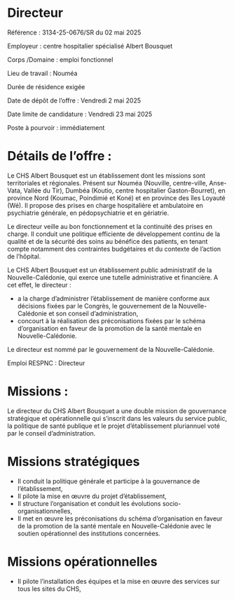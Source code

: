 # Directeur

Référence : 3134-25-0676/SR du 02 mai 2025

Employeur : centre hospitalier spécialisé Albert Bousquet

Corps /Domaine : emploi fonctionnel

Lieu de travail : Nouméa

Durée de résidence exigée

Date de dépôt de l’offre : Vendredi 2 mai 2025

Date limite de candidature : Vendredi 23 mai 2025

Poste à pourvoir : immédiatement

# Détails de l’offre :

Le CHS Albert Bousquet est un établissement dont les missions sont territoriales et régionales. Présent sur Nouméa (Nouville, centre-ville, Anse-Vata, Vallée du Tir), Dumbéa (Koutio, centre hospitalier Gaston-Bourret), en province Nord (Koumac, Poindimié et Koné) et en province des îles Loyauté (Wé). Il propose des prises en charge hospitalière et ambulatoire en psychiatrie générale, en pédopsychiatrie et en gériatrie.

Le directeur veille au bon fonctionnement et la continuité des prises en charge. Il conduit une politique efficiente de développement continu de la qualité et de la sécurité des soins au bénéfice des patients, en tenant compte notamment des contraintes budgétaires et du contexte de l’action de l’hôpital.

Le CHS Albert Bousquet est un établissement public administratif de la Nouvelle-Calédonie, qui exerce une tutelle administrative et financière. A cet effet, le directeur :

- a la charge d’administrer l’établissement de manière conforme aux décisions fixées par le Congrès, le gouvernement de la Nouvelle-Calédonie et son conseil d’administration,
- concourt à la réalisation des préconisations fixées par le schéma d’organisation en faveur de la promotion de la santé mentale en Nouvelle-Calédonie.

Le directeur est nommé par le gouvernement de la Nouvelle-Calédonie.

Emploi RESPNC : Directeur

# Missions :

Le directeur du CHS Albert Bousquet a une double mission de gouvernance stratégique et opérationnelle qui s’inscrit dans les valeurs du service public, la politique de santé publique et le projet d’établissement pluriannuel voté par le conseil d’administration.

# Missions stratégiques

- Il conduit la politique générale et participe à la gouvernance de l’établissement,
- Il pilote la mise en œuvre du projet d’établissement,
- Il structure l’organisation et conduit les évolutions socio-organisationnelles,
- Il met en œuvre les préconisations du schéma d’organisation en faveur de la promotion de la santé mentale en Nouvelle-Calédonie avec le soutien opérationnel des institutions concernées.

# Missions opérationnelles

- Il pilote l’installation des équipes et la mise en œuvre des services sur tous les sites du CHS,